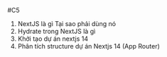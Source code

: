 #C5
1. NextJS là gì Tại sao phải dùng nó
2. Hydrate trong NextJS là gì
3. Khởi tạo dự án nextjs 14
4. Phân tích structure dự án Nextjs 14 (App Router)